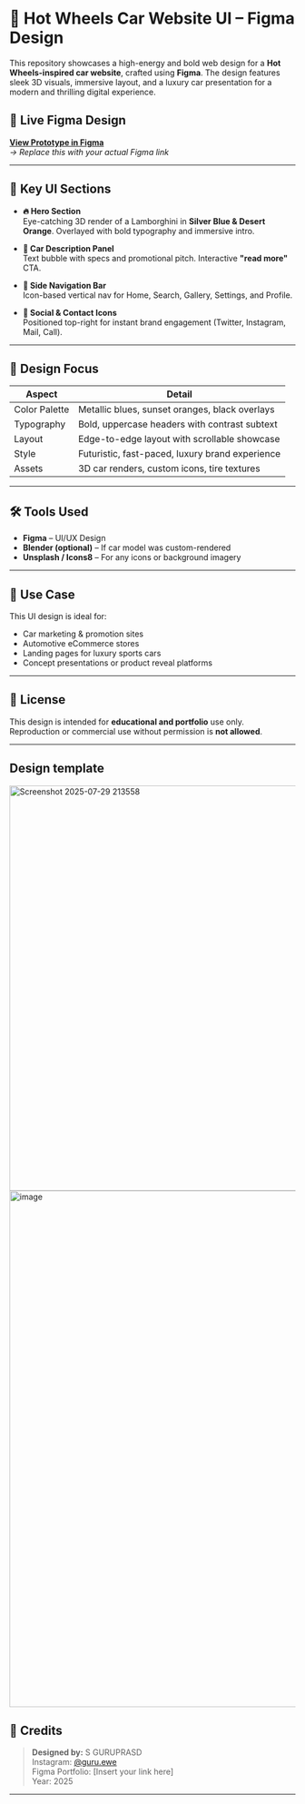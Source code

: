 # 🚗 Hot Wheels Car Website UI – Figma Design

This repository showcases a high-energy and bold web design for a **Hot Wheels-inspired car website**, crafted using **Figma**. The design features sleek 3D visuals, immersive layout, and a luxury car presentation for a modern and thrilling digital experience.

## 🔗 Live Figma Design

**[View Prototype in Figma](#)**  
*→ Replace this with your actual Figma link*

---

## 🧩 Key UI Sections

- **🔥 Hero Section**  
  Eye-catching 3D render of a Lamborghini in **Silver Blue & Desert Orange**. Overlayed with bold typography and immersive intro.

- **📢 Car Description Panel**  
  Text bubble with specs and promotional pitch. Interactive **"read more"** CTA.

- **📱 Side Navigation Bar**  
  Icon-based vertical nav for Home, Search, Gallery, Settings, and Profile.

- **🎯 Social & Contact Icons**  
  Positioned top-right for instant brand engagement (Twitter, Instagram, Mail, Call).

---

## 🎨 Design Focus

| Aspect            | Detail                                                                 |
|-------------------|------------------------------------------------------------------------|
| Color Palette     | Metallic blues, sunset oranges, black overlays                         |
| Typography        | Bold, uppercase headers with contrast subtext                          |
| Layout            | Edge-to-edge layout with scrollable showcase                           |
| Style             | Futuristic, fast-paced, luxury brand experience                         |
| Assets            | 3D car renders, custom icons, tire textures                            |

---

## 🛠 Tools Used

- **Figma** – UI/UX Design
- **Blender (optional)** – If car model was custom-rendered
- **Unsplash / Icons8** – For any icons or background imagery

---

## 📌 Use Case

This UI design is ideal for:
- Car marketing & promotion sites
- Automotive eCommerce stores
- Landing pages for luxury sports cars
- Concept presentations or product reveal platforms

---

## 📄 License

This design is intended for **educational and portfolio** use only.  
Reproduction or commercial use without permission is **not allowed**.

---
## Design template
<img width="1102" height="714" alt="Screenshot 2025-07-29 213558" src="https://github.com/user-attachments/assets/56b013f9-e955-4e14-82de-4b77ecd4765c" />
<img width="1706" height="910" alt="image" src="https://github.com/user-attachments/assets/756a3125-dbb5-477d-907a-8ad34be8ce50" />




## 🙌 Credits

> **Designed by:** S GURUPRASD  
> Instagram: [@guru.ewe](https://www.instagram.com/guru.ewe)  
> Figma Portfolio: [Insert your link here]  
> Year: 2025

---


